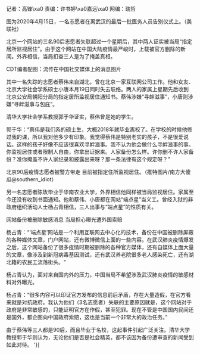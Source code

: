 记者：高锋\xa0 责编：许书婷\xa0嘉远\xa0 网编：瑞哲

图为2020年4月15日，一名志愿者在离武汉的最后一批医务人员告别仪式上。（美联社）

北京一个网站的三名90后志愿者失联超过一个星期后，其中两人证实被当局“指定居所监视居住”。由于这个网站在中国大陆疫情最严峻时，上载被官方删除的新闻。外界相信，当局扣查三人是为了掩盖真相。

CDT编者配图：流传在中国社交媒体上的消息图片

其中一名失踪的志愿者蔡伟来自湖北，曾在北京一家互联网公司工作。他和女友、北京大学社会学系硕士小唐本月19日同时失去联络。两人的家属上星期先后收到北京公安局朝阳分局的指定居所监视居住通知书。蔡伟涉嫌“寻衅滋事”，小唐则涉嫌“寻衅滋事与包庇”。

清华大学社会学系教授郭于华证实，蔡伟曾是她的学生。

郭于华：“蔡伟是我们系的硕士生，大概2018年就毕业离校了。在学校的时候他修过我的课，所以我对他多少有印象。我觉得蔡伟是特别老实的孩子，不是很爱说话。这样的孩子好像不应该很喜欢寻衅滋事。我不认为他会做什么寻衅滋事的事。你监视居住或者限制人自由，你拿出证据来。人家备份怎么样。许你删不许人家备份？准你掩盖不许人家纪录和披露出来呀？那一条法律有这个规定呀？”

北京90后疫情志愿者被警方带走 目前被指定住所监视居住。（推特图片/南方大傻瓜@southern_idiot）

另一名志愿者陈玫毕业于华南农业大学，外界相信他同样被当局监视居住。家属至今还没有收到书面通知。他和蔡伟、小唐都在网站“端点星”当义工。曾经入狱的非政府组织活动人士杨占青相信，三人出事与“端点星”的性质有关。

网站备份被删除敏感消息 当局担心曝光遭外国索赔

杨占青：“‘端点星’网站是一个利用互联网去中心化的技术，备份在中国被删除屏蔽的各种媒体文章，门户网站，还有微博微信上面的一些内容。在武汉肺炎疫情爆发之后，这个网站备份了很多疫情时期被删除的各种官方媒体，还有自媒体上面大量的文章，像涉及到新冠病毒基因测试，还有武汉养老院很多老人感染死亡，还有湖北籍的农民工流落街头。“

杨占青认为，面对来自国内外的压力，中国当局不希望涉及武汉肺炎疫情的敏感材料对外曝光。

杨占青：“很多内容可以印证官方发布的信息前后矛盾，存在大量造假，在官方看来就是对抗政府。我认为他们（3名志愿者）失联的主要原因就是，这个网站对于政府是非常敏感的，只能证明官方在作假，甚至犯罪。现在不管是中国国内民间还是国外，都企图向中国政府索赔，这也是当前一个非常大的政治任务。”

由于蔡伟等三人都是90后，而且毕业于名校，这起事件引起广泛关注。清华大学教授郭于华则认为，无论他们是否是社会精英，都不该因为备份遭审查的新闻受到如此对待。 '}]